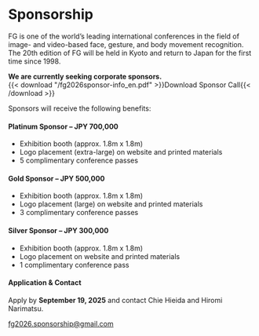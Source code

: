 # Sponsorship

FG is one of the worldʼs leading international
conferences in the field of image- and video-based
face, gesture, and body movement recognition.
The 20th edition of FG will be held in Kyoto and return to Japan for the
first time since 1998.

**We are currently seeking corporate sponsors.**<br>
{{< download "/fg2026sponsor-info_en.pdf" >}}Download Sponsor Call{{< /download >}}

Sponsors will receive the following benefits:

#### Platinum Sponsor – JPY 700,000
- Exhibition booth (approx. 1.8m x 1.8m)
- Logo placement (extra-large) on website and printed materials
- 5 complimentary conference passes

#### Gold Sponsor – JPY 500,000
- Exhibition booth (approx. 1.8m x 1.8m)
- Logo placement (large) on website and printed materials
- 3 complimentary conference passes

#### Silver Sponsor – JPY 300,000
- Exhibition booth (approx. 1.8m x 1.8m)
- Logo placement on website and printed materials
- 1 complimentary conference pass

#### Application & Contact
Apply by **September 19, 2025**
and contact Chie Hieida and Hiromi Narimatsu.

<a href="mailto:fg2026.sponsorship@gmail.com">fg2026.sponsorship\@gmail.com</a>